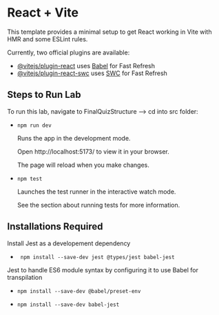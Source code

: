 # React + Vite

This template provides a minimal setup to get React working in Vite with HMR and some ESLint rules.

Currently, two official plugins are available:

- [@vitejs/plugin-react](https://github.com/vitejs/vite-plugin-react/blob/main/packages/plugin-react/README.md) uses [Babel](https://babeljs.io/) for Fast Refresh
- [@vitejs/plugin-react-swc](https://github.com/vitejs/vite-plugin-react-swc) uses [SWC](https://swc.rs/) for Fast Refresh

## Steps to Run Lab
To run this lab, navigate to FinalQuizStructure --> cd into src folder:
  -     npm run dev
      Runs the app in the development mode.
        
      Open http://localhost:5173/ to view it in your browser.
      
      The page will reload when you make changes.

  -     npm test
    Launches the test runner in the interactive watch mode.
  
    See the section about running tests for more information.


## Installations Required

  Install Jest as a developement dependency
  -      npm install --save-dev jest @types/jest babel-jest


  Jest to handle ES6 module syntax by configuring it to use Babel for transpilation
  -     npm install --save-dev @babel/preset-env
  -     npm install --save-dev babel-jest

  

